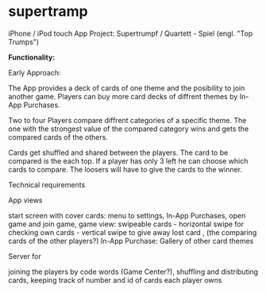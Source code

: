 supertramp
==========

iPhone / iPod touch App Project: Supertrumpf / Quartett - Spiel (engl. "Top Trumps")

**Functionality:**

Early Approach: 

The App provides a deck of cards of one theme and the posibility to join another game. Players can buy more card decks of diffrent themes by In-App Purchases.


Two to four Players compare diffrent categories of a specific theme. The one with the strongest value of the compared category wins and gets the compared cards of the others.

Cards get shuffled and shared between the players. The card to be compared is the each top. If a player has only 3 left he can choose which cards to compare. The loosers will have to give the cards to the winner.




Technical requirements

App views

start screen with cover cards: menu to settings, In-App Purchases, open game and join game,
game view: swipeable cards - horizontal swipe for checking own cards - vertical swipe to give away lost card ,  (the comparing cards of the other players?)
In-App Purchase: Gallery of other card themes



Server for 

joining the players by code words (Game Center?),
shuffling and distributing cards, 
keeping track of number and id of cards each player owns












